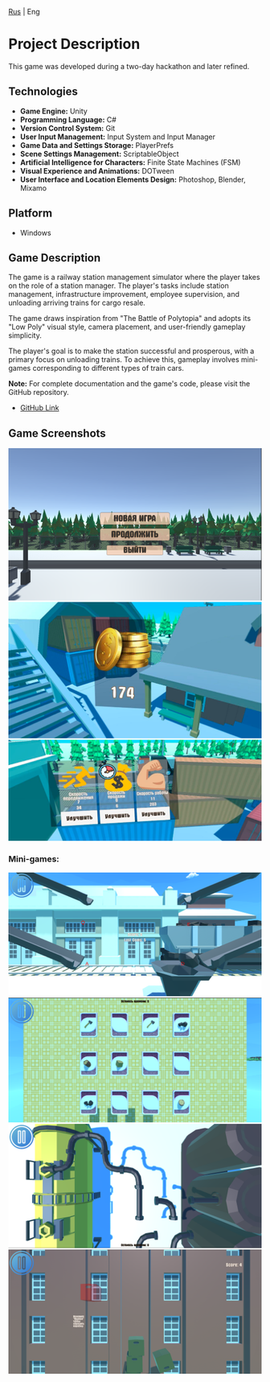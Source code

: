 ﻿[Rus](../README.md) | Eng

# Project Description

This game was developed during a two-day hackathon and later refined.

## Technologies

* **Game Engine:** Unity
* **Programming Language:** C#
* **Version Control System:** Git
* **User Input Management:** Input System and Input Manager
* **Game Data and Settings Storage:** PlayerPrefs
* **Scene Settings Management:** ScriptableObject
* **Artificial Intelligence for Characters:** Finite State Machines (FSM)
* **Visual Experience and Animations:** DOTween
* **User Interface and Location Elements Design:** Photoshop, Blender, Mixamo

## Platform

* Windows

## Game Description

The game is a railway station management simulator where the player takes on the role of a station manager. The player's
tasks include station management, infrastructure improvement, employee supervision, and unloading arriving trains for
cargo resale.

The game draws inspiration from "The Battle of Polytopia" and adopts its "Low Poly" visual style, camera placement, and
user-friendly gameplay simplicity.

The player's goal is to make the station successful and prosperous, with a primary focus on unloading trains. To achieve
this, gameplay involves mini-games corresponding to different types of train cars.

**Note:** For complete documentation and the game's code, please visit the GitHub repository.

* [GitHub Link](https://github.com/ShutovKS/RailwayEmpire)

## Game Screenshots

![Main Menu](../Screenshots/main_menu.png)
![Money](../Screenshots/money.png)
![Skills](../Screenshots/skills.png)

### Mini-games:

![Coal game](../Screenshots/coal_game.png)
![Memp game](../Screenshots/memp_game.png)
![Pipe game](../Screenshots/pipe_game.png)
![Tower blocks game](../Screenshots/tower_blocks_game.png)
